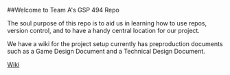 ##Welcome to Team A's GSP 494 Repo  

The soul purpose of this repo is to aid us in learning how to use repos, version control, and to have a handy central location for our project.  

We have a wiki for the project setup currently has preproduction documents such as a Game Design Document and a Technical Design Document.  

[Wiki](https://github.com/jberg03/GSP494-Team-A/wiki)